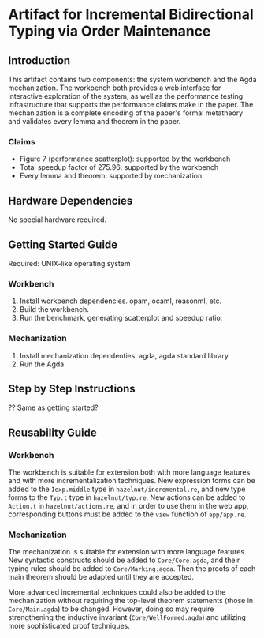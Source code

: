 # Artifact for Incremental Bidirectional Typing via Order Maintenance

## Introduction

This artifact contains two components: the system workbench and the Agda mechanization. The workbench both provides a web interface for interactive exploration of the system, as well as the performance testing infrastructure that supports the performance claims make in the paper. The mechanization is a complete encoding of the paper's formal metatheory and validates every lemma and theorem in the paper. 

### Claims
- Figure 7 (performance scatterplot): supported by the workbench
- Total speedup factor of 275.96: supported by the workbench 
- Every lemma and theorem: supported by mechanization

## Hardware Dependencies

No special hardware required.

## Getting Started Guide

Required: UNIX-like operating system

### Workbench
1. Install workbench dependencies. opam, ocaml, reasonml, etc. 
2. Build the workbench. 
3. Run the benchmark, generating scatterplot and speedup ratio. 

### Mechanization
1. Install mechanization dependenties. agda, agda standard library
2. Run the Agda.  

## Step by Step Instructions

?? Same as getting started?

## Reusability Guide

### Workbench
The workbench is suitable for extension both with more language features and with more incrementalization techniques. New expression forms can be added to the `Iexp.middle` type in `hazelnut/incremental.re`, and new type forms to the `Typ.t` type in `hazelnut/typ.re`. New actions can be added to `Action.t` in `hazelnut/actions.re`, and in order to use them in the web app, corresponding buttons must be added to the `view` function of `app/app.re`.

### Mechanization
The mechanization is suitable for extension with more language features. New syntactic constructs should be added to `Core/Core.agda`, and their typing rules should be added to `Core/Marking.agda`. Then the proofs of each main theorem should be adapted until they are accepted. 

More advanced incremental techniques could also be added to the mechanization without requiring the top-level theorem statements (those in `Core/Main.agda`) to be changed. However, doing so may require strengthening the inductive invariant (`Core/WellFormed.agda`) and utilizing more sophisticated proof techniques.  